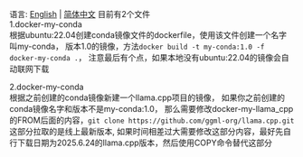 语言: [English](README.EN.md) | [简体中文](README.md)
目前有2个文件  
1.docker-my-conda  
根据ubuntu:22.04创建conda镜像文件的dockerfile，使用该文件创建一个名字叫my-conda，
版本1.0的镜像，方法`docker build -t my-conda:1.0 -f docker-my-conda .`，
注意最后有个点，如果本地没有ubuntu:22.04的镜像会自动联网下载 

2.docker-my-conda  
根据之前创建的conda镜像新建一个llama.cpp项目的镜像，
如果你之前创建的conda镜像名字和版本不是my-conda:1.0，
那么需要修改docker-my-llama_cpp的FROM后面的内容，`git clone https://github.com/ggml-org/llama.cpp.git`这部分拉取的是线上最新版本,
如果时间相差过大需要修改这部分内容，最好先自行下载日期为2025.6.24的llama.cpp版本，然后使用COPY命令替代这部分  


